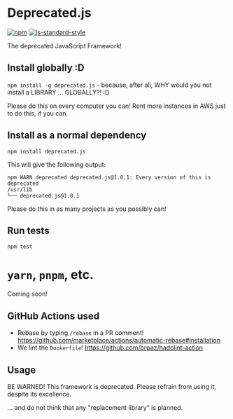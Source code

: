 # Deprecated.js

[![npm][npm-image]][npm-url]
[![js-standard-style][standard-style-image]][standard-style-url]

[npm-image]: https://img.shields.io/npm/v/deprecated.js.svg?style=flat
[npm-url]: https://npmjs.org/package/deprecated.js
[standard-style-image]: https://img.shields.io/badge/code%20style-standard-brightgreen.svg?style=flat
[standard-style-url]: https://github.com/feross/standard

The deprecated JavaScript Framework!

## Install globally :D
`npm install -g deprecated.js` - because, after all, WHY would you not install a LIBRARY ... GLOBALLY?! :D

Please do this on every computer you can! Rent more instances in AWS just to do this, if you can.

## Install as a normal dependency
`npm install deprecated.js`

This will give the following output:
```
npm WARN deprecated deprecated.js@1.0.1: Every version of this is deprecated
/usr/lib
└── deprecated.js@1.0.1 
```

Please do this in as many projects as you possibly can!

## Run tests
`npm test`

# `yarn`, `pnpm`, etc.
Coming soon!

## GitHub Actions used
* Rebase by typing `/rebase` in a PR comment! https://github.com/marketplace/actions/automatic-rebase#installation
* We lint the `Dockerfile`! https://github.com/brpaz/hadolint-action

## Usage
BE WARNED! This framework is deprecated. Please refrain from using it, despite its excellence.

... and do not think that any "replacement library" is planned.
